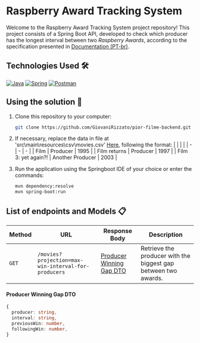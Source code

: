 # Raspberry Award Tracking System

Welcome to the Raspberry Award Tracking System project repository! This project consists of a Spring Boot API, developed to check which producer has the longest interval between two *Raspberry Awards*, according to the specification presented in [Documentation (PT-br)](documentacao\Especificação.pdf).

## Technologies Used 🛠️

[![Java](https://img.shields.io/badge/java-%233a75b0.svg?style=for-the-badge&logo=openjdk&logoColor=white)](https://www.java.com/pt-BR/)
[![Spring](https://img.shields.io/badge/spring-%236DB33F.svg?style=for-the-badge&logo=spring&logoColor=white)](https://spring.io/)
[![Postman](https://img.shields.io/badge/Postman-FF6C37?style=for-the-badge&logo=postman&logoColor=white)](https://www.postman.com/)

## Using the solution 🚀

1. Clone this repository to your computer:
   ```bash
   git clone https://github.com/GiovaniRizzato/pior-filme-backend.git
   ```

2. If necessary, replace the data in file at 'src\main\resources\csv\movies.csv' [Here](src/main/resources/csv/movies.csv), following the format:
   |   |   |   |
   | - | - | - |
   | Film  | Producer | 1995 |
   | Film returns  | Producer | 1997 |
   | Film 3: yet again?!  | Another Producer | 2003 |

3. Run the application using the Springboot IDE of your choice or enter the commands:
   ```bash
   mvn dependency:resolve
   mvn spring-boot:run
   ```

## List of endpoints and Models :clipboard:

| Method  |                       URL                          |                      Response Body                    | Description |
| ------- | ---------------------------------------------------| ----------------------------------------------------- | ----------- |
| `GET`   | `/movies?projection=max-win-interval-for-producers`| [Producer Winning Gap DTO](#producer-winning-gap-dto) | Retrieve the producer with the biggest gap between two awards.|

#### Producer Winning Gap DTO
  ```Typescript
  {
    producer: string,
    interval: string,
    previousWin: number,
    followingWin: number,
  }
  ```
